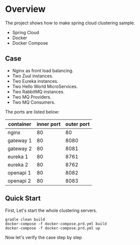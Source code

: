 # Overview

The project shows how to make spring cloud clustering sample. 

* Spring Cloud
* Docker
* Docker Compose


## Case

* Nginx as front load balancing.
* Two Zuul instances.
* Two Eureka instances.
* Two Hello World MicroServices.
* Two RabbitMQ instances.
* Two MQ Providers.
* Two MQ Consumers.


The ports are listed below:


container | inner port | outer port
---|---|---
nginx | 80 | 80 
gateway 1 | 80 | 8080
gateway 2 | 80 | 8081
eureka 1 | 80 | 8761
eureka 2 | 80 | 8762
openapi 1 | 80 | 8082
openapi 2 | 80 | 8083

<TODO>


## Quick Start

First, Let's start the whole clustering servers.

```
gradle clean build
docker-compose -f docker-compose.prd.yml build
docker-compose -f docker-compose.prd.yml up
```

Now let's verify the case step by step